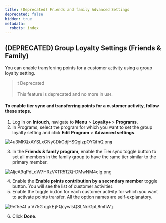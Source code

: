 ```yaml
---
title: (Deprecated) Friends and family Advanced Settings
deprecated: false
hidden: true
metadata:
  robots: index
---
```

## (DEPRECATED) Group Loyalty Settings (Friends & Family)

You can enable transferring points for a customer activity using a group loyalty setting.

> ❗️ Deprecated
>
> This feature is deprecated and no more in use.

#### To enable tier sync and transferring points for a customer activity, follow these steps.

1. Log in on **Intouch**, navigate to **Menu** > **Loyalty+** > **Programs**.
2. In Programs, select the program for which you want to set the group loyalty setting and click **Edit Program** > **Advanced settings**.

![](https://files.readme.io/dae366d-4u3MKQxAYSLxGNyGDkGdjHSQgizpOYQfhQ.png "4u3MKQxAYSLxGNyGDkGdjHSQgizpOYQfhQ.png")

3. In the **Friends & family program**, enable the Tier sync toggle button to set all members in the family group to have the same tier similar to the primary member.

![](https://files.readme.io/79e40b5-AljeA9qPdLdW7HRzVXTR512Q-DMwNM4cIg.png "AljeA9qPdLdW7HRzVXTR512Q-DMwNM4cIg.png")

4. Enable the **Enable points contribution by a secondary member** toggle button. You will see the list of customer activities.
5. Enable the toggle button for each customer activity for which you want to activate points transfer. All the option names are self-explanatory.

![9ef5e4f a V75G qgkE jFQcywlsQSLNrrGpL8mhWg](https://files.readme.io/9ef5e4f-a_V75G-qgkE_jFQcywlsQSLNrrGpL8mhWg.png)

6. Click **Done**.
